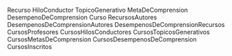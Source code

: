 Recurso
HiloConductor
TopicoGenerativo
MetaDeComprension
DesempenoDeComprension
Curso
RecursosAutores
DesempenosDeComprensionAutores
DesempenosDeComprensionRecursos
CursosProfesores
CursosHilosConductores
CursosTopicosGenerativos
CursosMetasDeComprension
CursosDesempenosDeComprension
CursosInscritos


